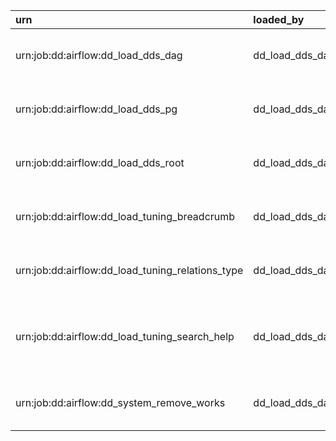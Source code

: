 | urn                                              | loaded_by       | entity_name                   | entity_type   | entity_name_short   | info                                                                      | search_data                                                                    | codes   | grid   | json_data   | json_system                                                       | json_data_ui   | htmls   | links   | notifications   | tables   | tags   |
|:-------------------------------------------------|:----------------|:------------------------------|:--------------|:--------------------|:--------------------------------------------------------------------------|:-------------------------------------------------------------------------------|:--------|:-------|:------------|:------------------------------------------------------------------|:---------------|:--------|:--------|:----------------|:---------|:-------|
| urn:job:dd:airflow:dd_load_dds_dag               | dd_load_dds_dag | dd_load_dds_dag               | JOB           |                     | Loading meta information from dag in data detective                       | urn:job:dd:airflow:dd_load_dds_dag dd_load_dds_dag                             |         |        |             | {'type_for_search': 'Job', 'system_for_search': 'Data Detective'} |                |         |         |                 |          |        |
| urn:job:dd:airflow:dd_load_dds_pg                | dd_load_dds_dag | dd_load_dds_pg                | JOB           |                     | Loading meta information from postgres database                           | urn:job:dd:airflow:dd_load_dds_pg dd_load_dds_pg                               |         |        |             | {'type_for_search': 'Job', 'system_for_search': 'Data Detective'} |                |         |         |                 |          |        |
| urn:job:dd:airflow:dd_load_dds_root              | dd_load_dds_dag | dd_load_dds_root              | JOB           |                     | Loading root entities                                                     | urn:job:dd:airflow:dd_load_dds_root dd_load_dds_root                           |         |        |             | {'type_for_search': 'Job', 'system_for_search': 'Data Detective'} |                |         |         |                 |          |        |
| urn:job:dd:airflow:dd_load_tuning_breadcrumb     | dd_load_dds_dag | dd_load_tuning_breadcrumb     | JOB           |                     | Loading the breadcrumb of relations from root to entity                   | urn:job:dd:airflow:dd_load_tuning_breadcrumb dd_load_tuning_breadcrumb         |         |        |             | {'type_for_search': 'Job', 'system_for_search': 'Data Detective'} |                |         |         |                 |          |        |
| urn:job:dd:airflow:dd_load_tuning_relations_type | dd_load_dds_dag | dd_load_tuning_relations_type | JOB           |                     | Loading entity relationship types                                         | urn:job:dd:airflow:dd_load_tuning_relations_type dd_load_tuning_relations_type |         |        |             | {'type_for_search': 'Job', 'system_for_search': 'Data Detective'} |                |         |         |                 |          |        |
| urn:job:dd:airflow:dd_load_tuning_search_help    | dd_load_dds_dag | dd_load_tuning_search_help    | JOB           |                     | Loading information about systems and types into tuning.search_help table | urn:job:dd:airflow:dd_load_tuning_search_help dd_load_tuning_search_help       |         |        |             | {'type_for_search': 'Job', 'system_for_search': 'Data Detective'} |                |         |         |                 |          |        |
| urn:job:dd:airflow:dd_system_remove_works        | dd_load_dds_dag | dd_system_remove_works        | JOB           |                     | Clean of unremoved works                                                  | urn:job:dd:airflow:dd_system_remove_works dd_system_remove_works               |         |        |             | {'type_for_search': 'Job', 'system_for_search': 'Data Detective'} |                |         |         |                 |          |        |